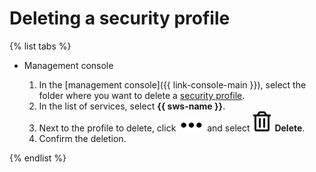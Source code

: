 # Deleting a security profile

{% list tabs %}

- Management console

   1. In the [management console]({{ link-console-main }}), select the folder where you want to delete a [security profile](../concepts/profiles.md).
   1. In the list of services, select **{{ sws-name }}**.
   1. Next to the profile to delete, click ![options](../../_assets/options.svg) and select ![options](../../_assets/basket.svg) **Delete**.
   1. Confirm the deletion.

{% endlist %}
